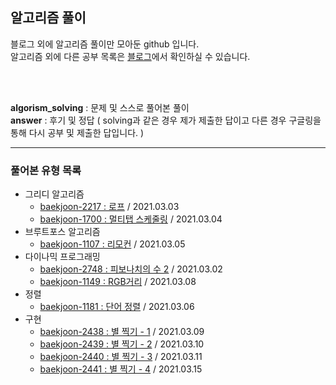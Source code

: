 <h2> 알고리즘 풀이 </h2>
블로그 외에 알고리즘 풀이만 모아둔 github 입니다.<br/>
알고리즘 외에 다른 공부 목록은 <a href="https://velog.io/@eesiwoo">블로그</a>에서 확인하실 수 있습니다.

<br/><br/>

<b>algorism_solving</b> : 문제 및 스스로 풀어본 풀이<br/>
<b>answer</b> : 후기 및 정답 ( solving과 같은 경우 제가 제출한 답이고 다른 경우 구글링을 통해 다시 공부 및 제출한 답입니다. ) 
<hr/>
<h3> 풀어본 유형 목록 </h3>
  <ul>
    <li>
      그리디 알고리즘
      <ul>
        <li><a href="https://www.acmicpc.net/problem/2217">baekjoon-2217 : 로프</a> / 2021.03.03</li>
        <li><a href="https://www.acmicpc.net/problem/1700">baekjoon-1700 : 멀티탭 스케줄링</a> / 2021.03.04</li>
      </ul>
    </li>
    <li>
      브루트포스 알고리즘
      <ul>
        <li><a href="https://www.acmicpc.net/problem/1107">baekjoon-1107 : 리모컨</a> / 2021.03.05</li>
      </ul>
    </li>
    <li>
      다이나믹 프로그래밍
      <ul>
        <li><a href="https://www.acmicpc.net/problem/2748">baekjoon-2748 : 피보나치의 수 2</a> / 2021.03.02</li>
        <li><a href="https://www.acmicpc.net/problem/1149">baekjoon-1149 : RGB거리</a> / 2021.03.08</li>
      </ul>
    </li>
    <li>
      정렬
      <ul>
        <li><a href="https://www.acmicpc.net/problem/1181">baekjoon-1181 : 단어 정렬</a> / 2021.03.06</li>
      </ul>
    </li>
    <li>
      구현
      <ul>
        <li><a href="https://www.acmicpc.net/problem/2438">baekjoon-2438 : 별 찍기 - 1</a> / 2021.03.09</li>
        <li><a href="https://www.acmicpc.net/problem/2439">baekjoon-2439 : 별 찍기 - 2</a> / 2021.03.10</li>
        <li><a href="https://www.acmicpc.net/problem/2440">baekjoon-2440 : 별 찍기 - 3</a> / 2021.03.11</li>
        <li><a href="https://www.acmicpc.net/problem/2441">baekjoon-2441 : 별 찍기 - 4</a> / 2021.03.15</li>
      </ul>
    </li>
  
